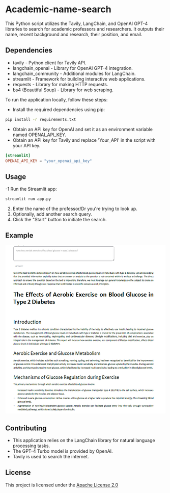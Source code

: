 # Academic-name-search

This Python script utilizes the Tavily, LangChain, and OpenAI GPT-4 libraries to search for academic professors and researchers. It outputs their name, recent background and research, their position, and email.

## Dependencies

- tavily - Python client for Tavily API.
- langchain_openai - Library for OpenAI GPT-4 integration.
- langchain_community - Additional modules for LangChain.
- streamlit - Framework for building interactive web applications.
- requests - Library for making HTTP requests.
- bs4 (Beautiful Soup) - Library for web scraping.

To run the application locally, follow these steps:

- Install the required dependencies using pip:
```bash
pip install -r requirements.txt
```
- Obtain an API key for OpenAI and set it as an environment variable named OPENAI_API_KEY.
- Obtain an API key for Tavily and replace 'Your_API' in the script with your API key.

```toml
[streamlit]
OPENAI_API_KEY = "your_openai_api_key"
```


## Usage


-1 Run the Streamlit app:
```bash
streamlit run app.py
```
2. Enter the name of the professor/Dr you're trying to look up.
3. Optionally, add another search query.
4. Click the "Start" button to initiate the search.

## Example
![Question and Answer](https://github.com/Soroushsrd/Langchain_app/blob/main/Screenshot%202024-04-10%20100556.png)

## Contributing

- This application relies on the LangChain library for natural language processing tasks.
- The GPT-4 Turbo model is provided by OpenAI.
- Tavily is used to search the internet.

## License

This project is licensed under the [Apache License 2.0](http://www.apache.org/licenses/)
